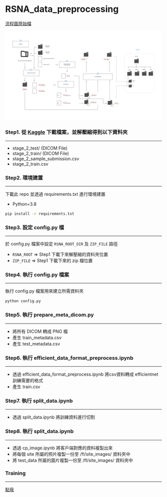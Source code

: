 # RSNA_data_preprocessing

[流程圖原始檔](https://viewer.diagrams.net/?tags=%7B%7D&highlight=0000ff&edit=_blank&layers=1&nav=1&title=rsna_data_preprocess.drawio#R7V1pj9tG0v41BnY%2FTKOv6uOjjzhvgM2ugQB7fTE0EmeGiEbUK3HssX%2F9VpNsiZdISiYlSmYSZCSSYpNdT9dd1W%2FE%2B%2BfXXzez9dPv0SJYvuF08fpGfHjDOVBG8Y878i09wg2D9MjjJlykx9j%2BwB%2Fh9yA7mP3w8SVcBNvChXEULeNwXTw4j1arYB4Xjs02m%2Bhr8bKHaFkcdT17DCoH%2FpjPltWj%2FwoX8VN6VFO6P%2F5%2FQfj4lI2s%2FInnmb82O7B9mi2ir7lD4pc34v0miuL00%2FPr%2B2DpJs9PS%2Fq7jwfO7p5rE6ziLj%2B4%2B%2FaV6vk%2FPn75Nfrt07%2B%2Bf1jY4ONddpcvs%2BVL9r7Zw8bf%2FAQ8bqKXdXZZsImD17ppn937y2n1udjubREmQfQcxJtveIm%2FkZ%2BxDCHM3%2BLrfrqZpZrwDDhPuem2Mrt4lpH5cXf%2F%2FVTgh2w26mfG%2Fu3rSuO8rN7%2F%2Frz47b%2F%2Fnf2bPnaZGaTo2n0MnxMMvXuKn3GIDww%2FupkKEURvl%2BHjCo%2FF0Tp39G%2Bz%2B2D5KdqGcRi5s%2FdRHEfPeMHSnXg3m%2F%2FpJn21eB8to00ylnhI%2FsFLksHebtcp1ikemfkvD%2BFrsPCX4PenOHaL5K2bCP5xvlhREiK9HsLVItiQOY7IPy5m8Qz%2FuONb%2FBvgIyaf77hcv959iZZuIj5yif9zSyfY3H0P13eMG7JePVZJ3QiyMnoaIAFEGgNUSaa1UNwUESIUUUxR4FRRLTRU8UIVMVwoZD9CWgBqq9A5dE3vSJIdkPRnEM%2BfMnquo3AVB5tfvuCsbjM87ZiHu2Ax2z45QidfcqDbxpvoz8CDZhWtHCgfwuUyhyOg7l8PtRwG54EbtAtI67EdvcTLcIWjezacQDO7ZHdzv2SeXx%2BdvCDRw0M4DxCLq3mwjrckxRheOBS0hKQEKDUamAQDWhWQBZYwwQViQzLOpJZVaIEhGgS1nBlOBRVCVaGlGGEaUarASgQYNQMhCyZkXQuyGJ5VVjIpmNKUGz5qYKl2YH19CuPgj%2FVs7r5%2FxSkvIaZEjvvZNpyTRTR%2FeXbzfhEa4D%2BoRIBVwC03koGpEkEQyVDbYNbgLAsrLkcDfZM0QGATg0LdaMmMAmBjJoGpIYFaxo73RW4Cc7RQ%2F%2F8S%2BRN328SKQb0LdYv1a8Jz%2FHn89Oj%2B%2FhGjjvaZf443s3Dl73q%2F8af%2F8uG39%2F%2F4%2Fa%2FVE%2F5Ioo%2B5Z%2FCHS9BAYsVH8vDsUIWzlrnyc7hYuGHe1cEv0Vt3ImQwjGlFGDWGWkOZQlYpjxXjzEjCNeqA%2BAF%2FTi%2FIbO0ZUBZs4wlk%2FYKsXaKPCGPem1IDskX45USMUU%2FF%2FcFl8BAfhuF29rxeBp%2B3L%2FfP4XaLyh%2BZb7%2FkwJY8ymBYS55tlEhDeUc0okhKCVpSCyW9RXAiAWWioChQlREVpKHyTbQwDJQAiyKTV5GGaNUIZYZw5JYqzYdCWp3jJI%2B0rqAZRtSWEFdkbxMQm4EomCSUCcrAcTRU4%2BSokSiORmImjvI8rh137ADuegPwZrua3aHlvpnNN7NVOFvePQXP0WbzhLi%2BWwQxWsWOl34P15dG9pjFOdrXgmprubXGCMFEickqQahQRiNwEfs1TJZTd4edS9KKGn%2F02bDdwakYrBZvXQDE0WU5Q3k7LxK3OO3Baxj%2F230mkH37T3ad%2B%2FzhNXfZh28nkSpYFCItVULljUBanVt%2FbBMsZ3H4pRifqZvhbIRPzuuVcy4rlKaK4XozSlm0REUnHucH2EYvm3mQ3XNPxaOHMUCEtgp5LDJbZbyJ4oeJZ5vHIK4MgwSdfctdlnj0tqe%2FrAaSvWZqkUMJmel4e5zuqPUD0K3zWvbEKdebwKHxMz7j7PMinEfPZP2tqzVTXA8tvpWhuBSTkijQXEgQlhprikaHpEC0plQB1WA5s1UuxTgRDGFMRRpAqS4kwwigTeIuBcOELCG8PybVwY14HJO6SobDjSZoRlqNhiJSTChdIKm1xOa9Feo0ftMyypn4TdtTXILfdHCk5lCYaTS3BkFwwQWlcd1zRf0N%2BkWg4JwoqyzVSF78q%2BCYUQ4AsDcU1HnZfjoUNC5OhnJBaqAgHbGE9J7343GAGhSCgXrAiaOGGRgIvM4T9vMJpRbFENULol0sh2s0lYzxUOlZCwZQZOf6VLo8ynmUYJAKT0s077jk9gwSide5yEoQnOL254rbM4GGv5EKrX5UqRVXJXQoQ9DW19QKrkGaDKIjDdx7JPXq5691Z813CNpfKIKZulfqSP9Z24D3%2BwNJuprLU1tvonmS1rYz7e5rnF1dfGCDTM7pN%2FrL24TIn%2F7%2BK%2F4fV2rw195ufUScb%2FIiHuIWmhKBPAHZgQQGGoqatBKK5A3rqnk%2Bopggr%2FOP%2F3yaUItW3Jcm1DbMWTShtoc4uybUwY09yiQnrlwKspSMagGM86Kpi5oEodIay0AmvuSqzjCeJCfeIYv0CmmgUC1TLDeDo6ZBnae0X82koh%2BdUY%2FbqW2pXz4tOWjXMupUujHrbv5G2%2FVsVXujE36SrLy7bbr03OjrTXDoTrNnty5X99v1ad%2F9HKcPU5n6%2FOEklyIJszhqTkkVTXyqpeQARTLPZfdU7csRpVTwwxmxE5%2Ba%2BNQI%2BVSwjSc21QObUs4NRnP5rmNmU2Ly8aeuS0u4YQYy72TRVyEEGnuSA1qCylhDTw37KSqJMymNtUpaK6ujMNB7a6iTXduXfelBOESuSeAc1SHiIREUnx%2BizfMs%2Flx1srmclE00D7ZbEq6%2Fre4PcqASQEeRjqI4EKGkAC4spwqKvnFuBVE8V1JVYQojykYRvafMXSVT0IIRpKuWON8u3ZEXl2tLmkhXptA8ihSSZFUTzFpQ0C0X4FhvV8tDcEmS6iAfii4hbAB3lzguFeVWIQgoE3CdJ%2F5zx2GKTAWxh3oEaMt0IjdO9LeCZsQCWlZUUuO8cJVB8JTAwVO0n1csDVhYuF0vw1QkXaO4oRqFgZcVurRiwbn0rJFOx3QCo6qDjkjcyEkHTXgwEwQY01YqgXzflJ20FJch6qdocqCmWL59Z2nTPIi1BLUXxaXmrqlIt3yjo4VN8zMYS5jVwqXFOYDK4YWN7QDAXG%2Bfrrg61PDniEUO2jnepRVgkpBpUSyDIloqToWlDhrVRc4UEDRPjVX%2BHlX0nstxLzrEUHsOnjQTu50K44yAiJ8kApK4oCaf4rh8ioUmDN0ci7fqS%2FxR7rIvtqvNifM5wBSlIaDQ1K7WRalqI5asO5dBMaC04NrUJMqcy51o67xIh1W5ttxxX2nna%2Btcnd2%2B6u6GKu3QuCdodSvnS7BcsqJKJI0mSUaNRraCBt%2BJ2ebGciIRKCrV%2BqU%2BZpCedD%2BDOgsaJZYjnKXyjeQaH2FY1e%2B4zK6bLHZoxoUGPEt33MOUev9dEny9gaDOyTAG%2FR81SYIGklFoAzjHcrG5I3J8IoywUtvEaKvm7VjNUbhAWoONy65Ga7WM6MNBh%2F5s%2FA6J%2FGfR%2Fk1nGngBDMRQrpxoTkveq2bWiIwD2dbJYUQK8CEr46QGOx1Nk52V8bDsJXnhCvPmr9r%2BeFh%2B3idUZaSbjJEfZ3Y71xxBhmeUFYwBMFuMUPOk1%2FA%2BtaHCCBF1rmjZCGooMCFr3E3nskTkgL0TDApy6BotuGm8ABEFyVdswcAtAZVvP32S6DwbYs4Qcmyc9pGYA6g1EmuAUsaUSlTPAlGBEqsVQ62UGyV8qsDRlc%2FAiHPxU8EA4VEqDmoeY2BrQJ0eDWgk74%2BbA0JptKGoxJUkQXFZXU5cWte3FySaDjTHoy%2Bh8XcwqqbS3fbS3WaMHhfEYGjJGwugUgfMJctvfcHfpQ3CI2bSd%2F5zyZ%2BS7ksbS32HDMnVQBtaoyUx4jqlgkUepxTXNWuUGwIS5aHWUlIh9UBEgA6sbqREAISp3leXypKQArLvmoEUGzUR%2BEFNdXQ24%2BVNduTLWdOyH4kPTmb7ec12R7U7R7W7N%2Frd6o3%2BMFntPTJDLdBqN%2Ft6gqIyzQxBbVtS5HSJYe6L2fMhRK1cR899AOpyVpjpvdR%2B367ToiqeDyRqNDebQonuy6dgE%2BKbOeXsim06hSBgaBAInwlUNrdUQtOkuI6XUzw7lzc484Rp17gs7WhVHsSgKUcRpDbpbnZWo85MGwANZ40c7zdShrrmnNwazZQEXurzSFjBQq1xG42okZCpy8cad2jLyw2uCVVUMZHlCBYXLLIMxrU1XCWdLmp0aEls3tuga%2BTGmZRo08F5N1IiuC0LKNul7xRTIpQkOSvG0Gr6z5iIMHzN861ZMpMRc2VGzGS%2FDMACkctJaayvcypwQMFIbv9SjmpBlQWOKOxY58wZVg71tOdDY6qRZkByClnVghxRCoztoI9dppqDuoIqikinWqqSoNcMcZ6Vl2tdV7GFWhixEhcLRbtVKqiR8%2BcK7dTVB49U0lxezk9JRtcm6F2Ske%2BGMuUYtUh7dTQbBGIS%2FseYcB03eIEPMtf0M58KPGppf7gU64dXEL%2FVJKOjAXPHHDV9dYvRtqibMJUUMqtdh5aqgjiiLCPdwRE5TJZRNu8j8UjjJBOjhGSSC1RZoFQJ0kyNzllG0nET8C1cS8BpGWRgj7Q%2BXU1tpG8faUacoI7JjQCpOWhbY3EZmVAPNVVXgKxVzQZvZ1JGdQfP3%2BTZP9Gzr7sz62xR3UlCC6uqpqPviJz3ukOW2jn8xkdMtM%2BAUYTv0iep2e3c7ZkbLlCwlKJ4tEk7heoaHpHjuG0n3BFZNJc3KKcUmGs0KhOLcjIme%2BaCRhCljQtQps3Nr9eWtENvu3YNVoFijAghDfcx6QI9WxpSdd5f4kdMj762l2h8hvoXHXbvR1ong%2FvE3xVUwjPXFc1Y4L4RYrEVngFJdruO7MB59EZvzYNoK0iuEB66bW%2FSHwym3p%2FJDwRKBrRbkQ0YYIaWmpQZPOs2LaKuowFjp2751zwISNS%2Bc40Xu5VBHb3lX%2FNDaEXJLmWPM3qGnhyMVl0j8%2FXn8Hn2GPhOjSVEjqIlo0WTDFxLxcwkO7Zbm7CMuN6rBjmEW%2Fk1PpWz7UdNq14VVuUDy2W43h7SAHMzPtuuU6fFQ%2FjqqFT2mixmgXmYVzRTPKPmJrh%2FGJBoLttQaVzCBrjVIEslrI4m0qo94Wp8YUhXmpjaYLQwu1acBTv6wDUDEK6qRtYw8BsgnHZSVIBrIKmF1abo201y4ncbKOsazX9UVGPVQixxm1SjlAjnUuJaIwVLqw0kJ6lATV1%2FVR45MrJVdWZ5k2RjSCpCXb42ZUqgDlx2NnLiW8Ym6ko1QWhkhJu03FT4uX4fEpchRV2WGp9p75kosthd3p1rQ3tiYQhaOi63iaEWKzha1OyoUYa2eNjhTiGp59O7wfY%2BwSzeclzLUza0e%2FRl9T1cX9pXOOYdaTl3W9JKNKVU6mEqlp0gZyOFRIKaDazHk0iAjzHxMDc5FokqPUWVKXrSlAXiW6Ynu6%2BcxsGaB0FjjmS7GCcOgU7861g7veU9QZL9S0K2%2B9ywZjrv0D3gZwCgMWiU45SDcR0FaFG6oXlC9i0aXT7FiQhsHIUjzAudloaBYOMzoBFGcj176Bk2RWYecX31G17h86S1wuC%2F%2Fie7MvmyrxNOvp3WczilRsNr%2BZcYCcBRJ2NE6Z2SqEq%2BUG3IjuYoE091hiq0IRQyFWaUslqX3eK1FQh9%2B0Kb39RmO5Wc%2BAqlnw%2B1JKa96juQ8kC5xdGgdaNYBL8r6xC7PjM7vQD5SLULzcmg7d306bKp%2FJQ7154715OTxW3TLqhmOjOVi%2ByDKU12QUG35VfNPu0jyqxjZ9ip%2FdaSupIQ13ZK67qitK58UfBdSr%2FjErw6Ufr68rv6YomNuRJccpI2pzDceTFtNc7DUDvN147omqjq2Vw2fMpVH5G8tSCJdqnN2qJAtbxcVgSE5VXEkUvbqffGJG1vXtq6JOoTpewkYg9wQUYJ2sOGWyUM17zoV746CTsFRVK9yRpimM4a8UEpFc3tKg2gpRFaMMrMiT7p5lEObHnft8uu8RmEdRug%2Bve0wFQJYkN44ESHuMik5Z3Nq6IERx3MaNTijETilEwIQANDMiV9tVxNb5sx6Xm%2BuesErlGAC4R23EfpbDdrXmS0nJNUcAIqZEaO3WUnOoTTJnCdkXMZIhml1pVEGcuuHFwdAlMTuM4GLi2ASImkT%2BP57Lqx1daRrEsOX2r8bVExjV%2FWZ7MMx5wwhxyIEmF35bGsGN8URpB8R%2B%2Bqi%2BzAfnIXMQ1FWzyqO0bizWy1fUjOTCBhro00cgqL%2FxkjRElMXRlIJg%2F9mISU4QLt97QazthSZ9irE1JtLvruDGgZIUkn7pNCRLqkK8c4OAheqkxp5z5giZICuQpII12C5iW5T9V76TqGbH82moJAqqls90lR6hApjNtmxCgAmm4SWXVJj0mi1HaEbl71SbBguAhQJX4yRURKWi9VCD8UKymIeKksXxT3ZKg2OBsV%2FNo2hD87%2FG60odF5sGctydUSmOp2IKPC3nG9Tm%2BzpQxIRTSzrjqDUV7OYJKon%2BwbfEjfUPjoSFzzKIoDsYgJI90mccyU3mLoCsvaNskTDgoLW0mS0ibt7XEqDFCbdRpx1hPB9xTrNMjgKJjComMyrQFQjaacSk6ppqVarnYdRyDQ8s1qagzr88mZDk6bn5y%2FJBKA74tUTy3SamYwLaMMzmGm2Pj1cJhWTXZUHKb3tLIdso7vSDYWjiMsJU5CSC0tc5psgcAtfQy7c5wmX5BiluT02vJL9NYir%2FFN6x9i2Bwz6L32%2FhYACUAE15RlWxeUMr04J7lsRHa6kt2EyJN07J4BeeBND7ehbLxb7RsNjO7japhvU6FTKD4tF1y6gnekQhFnwiDW924DI0%2FN4W0ZhqMhkA%2BydWtu0h8SjmvUdZtIMCCIEWnLDSWEnxNPIlyfu7YIlHl%2BdIJq7wKhVKHtJ3d97LqNMTgKJkdiC3364gZjBsHkReTMbZWrpXYdhKkGI8vR7p5g0DLMhYEwuXucTODEaFRCBVrAaP2WM%2FN6AkLLMBcGQn8JNQf29v6J82oSX57Uu73zirKAU0HSPuZZd7307EgDkaqDtbyfVnZg4nOUriFqpSmv%2FuWt%2BuUHLesj6CWtJsiqNSA9DOiSHo8Lmexo5YryqkkzklqS2n%2BQbktSw7wEJQyYkcIwrY3fMax%2FgkGdv62Yf5AkGuRWNhui3lx2rDfXwUwFtPoEf%2F%2FnxyWSuo%2Fi8lbu052rbAJ8xWyDyJ0bPKEhvHsDH9y9XuIom%2BFjGNtwzKixEoa5vq5UKBRUaVkrr4Db1IhiX6c5AL%2BpBiLm0eohfCTrbw2M5xJ7V%2Bz4AxHIOai1Osn259UySNeKxW20yyhqF1TJGoZ%2Btu0pPHfLTTCt6oA30HjdovqF8DZMIU0MpTVkOU9jdfy6iRxv22twLqz0e7QI3BX%2FAw%3D%3D)

![流程圖](https://github.com/MingChin-Kao/RSNA_data_preprocessing/blob/main/images/flow_chart.png)

### Step1. 從 [Kaggle](https://www.kaggle.com/competitions/rsna-intracranial-hemorrhage-detection/overview) 下載檔案，並解壓縮得到以下資料夾

---

- stage_2_test/ (DICOM File)
- stage_2_train/ (DICOM File)
- stage_2_sample_submission.csv
- stage_2_train.csv

### Step2. 環境建置

---

下載此 repo 並透過 requirements.txt 進行環境建置

- Python=3.8

```bash
pip install -r requirements.txt
```

### Step3. 設定 config.py 檔

---

於 config.py 檔案中設定 `RSNA_ROOT_DIR` 及 `ZIP_FILE` 路徑

- `RSNA_ROOT` ⇒ Step1 下載下來解壓縮的資料夾位置
- `ZIP_FILE` ⇒ Step1 下載下來的 zip 檔位置

### Step4. 執行 config.py 檔案

---

執行 config.py 檔案用來建立所需資料夾

```bash
python config.py
```

### Step5. 執行 prepare_meta_dicom.py

---

- 將所有 DICOM 轉成 PNG 檔
- 產生 train_metadata.csv
- 產生 test_metadata.csv

### Step6. 執行 efficient_data_format_preprocess.ipynb

---

- 透過 efficient_data_format_preprocess.ipynb 將csv資料轉成 efficientnet 訓練需要的格式
- 產生 train.csv

### Step7. 執行 split_data.ipynb

---

- 透過 split_data.ipynb 將訓練資料進行切割

### Step8. 執行 split_data.ipynb

---

- 透過 cp_image.ipynb 將客戶端對應的資料複製出來
- 將每個 site 所屬的照片複製一份至 /fl/site_images/ 資料夾中
- 將 test_data 所屬的圖片複製一份至 /fl/site_images/ 資料夾中

### Training

---

[點我](https://www.kaggle.com/code/taindow/pytorch-efficientnet-b0-benchmark/notebook?scriptVersionId=21235680)
